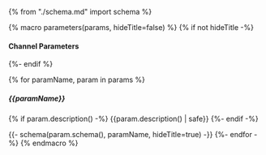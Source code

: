 {% from "./schema.md" import schema %}

{% macro parameters(params, hideTitle=false) %}
{% if not hideTitle -%}
#### Channel Parameters
{%- endif %}

{% for paramName, param in params %}
##### {{paramName}}

{% if param.description() -%}
{{param.description() | safe}}
{%- endif -%}

{{- schema(param.schema(), paramName, hideTitle=true) -}}
{%- endfor -%}
{% endmacro %}

